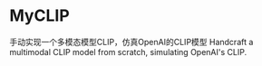 # MyCLIP
手动实现一个多模态模型CLIP，仿真OpenAI的CLIP模型 Handcraft a multimodal CLIP model from scratch, simulating OpenAI's CLIP.
